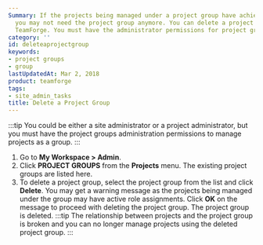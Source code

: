 ```yaml
---
Summary: If the projects being managed under a project group have achieved their targets
  you may not need the project group anymore. You can delete a project group in Digital.ai
  TeamForge. You must have the administrator permissions for project groups.
category: ''
id: deleteaprojectgroup
keywords:
- project groups
- group
lastUpdatedAt: Mar 2, 2018
product: teamforge
tags:
- site_admin_tasks
title: Delete a Project Group
---
```


:::tip
You could be either a site administrator or a project administrator, but you must have the project groups administration permissions to manage projects as a group.
:::
1. Go to **My Workspace > Admin**.
2. Click **PROJECT GROUPS** from the **Projects** menu.
   The existing project groups are listed here.
3. To delete a project group, select the project group from the list and click **Delete**. You may get a warning message as the projects being managed under the group may have active role assignments. Click **OK** on the message to proceed with deleting the project group.
   The project group is deleted.
   :::tip
   The relationship between projects and the project group is broken and you can no longer manage projects using the deleted project group.
   :::

